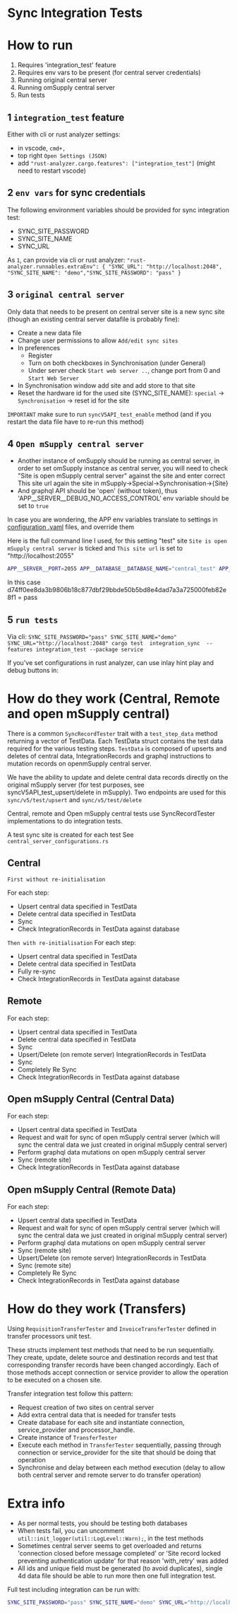 # Sync Integration Tests

# How to run

1. Requires 'integration_test' feature
2. Requires env vars to be present (for central server credentials)
3. Running original central server
4. Running omSupply central server
5. Run tests

## 1 `integration_test` feature

Either with cli or rust analyzer settings:

- in vscode, `cmd+,`
- top right `Open Settings (JSON)`
- add `"rust-analyzer.cargo.features": ["integration_test"]` (might need to restart vscode)

## 2 `env vars` for sync credentials

The following environment variables should be provided for sync integration test:

- SYNC_SITE_PASSWORD
- SYNC_SITE_NAME
- SYNC_URL

As `1`, can provide via cli or rust analyzer:
`"rust-analyzer.runnables.extraEnv": { "SYNC_URL": "http://localhost:2048", "SYNC_SITE_NAME": "demo","SYNC_SITE_PASSWORD": "pass" }`

## 3 `original central server`

Only data that needs to be present on central server site is a new sync site (though an existing central server datafile is probably fine):

- Create a new data file
- Change user permissions to allow `Add/edit sync sites`
- In preferences
  - Register
  - Turn on both checkboxes in Synchronisation (under General)
  - Under server check `Start web server ..`, change port from 0 and `Start Web Server`
- In Synchronisation window add site and add store to that site
- Reset the hardware id for the used site (SYNC_SITE_NAME): `special` -> `Synchronisation` -> reset id for the site

`IMPORTANT` make sure to run `syncV5API_test_enable` method (and if you restart the data file have to re-run this method)

## 4 `Open mSupply central server`

- Another instance of omSupply should be running as central server, in order to set omSupply instance as central server, you will need to check "Site is open mSupply central server" against the site and enter correct This site url again the site in mSupply->Special->Synchronisation->{Site}
- And graphql API should be 'open' (without token), thus 'APP\_\_SERVER\_\_DEBUG_NO_ACCESS_CONTROL' env variable should be set to `true`

In case you are wondering, the APP env variables translate to settings in [configuration .yaml](https://github.com/msupply-foundation/open-msupply/blob/1b8b9237863eef1a764be3973d563e6d84358827/server/configuration/example.yaml#L7) files, and override them

Here is the full command line I used, for this setting "test" site `Site is open mSupply central server` is ticked and `This site url` is set to "http://localhost:2055"

```bash
APP__SERVER__PORT=2055 APP__DATABASE__DATABASE_NAME="central_test" APP__SYNC__URL="http://localhost:2048" APP__SYNC__INTERVAL_SECONDS=30 APP__SERVER__DEBUG_NO_ACCESS_CONTROL=TRUE APP__SYNC__PASSWORD_SHA256="d74ff0ee8da3b9806b18c877dbf29bbde50b5bd8e4dad7a3a725000feb82e8f1" APP__SYNC__USERNAME="test" cargo run
```

In this case d74ff0ee8da3b9806b18c877dbf29bbde50b5bd8e4dad7a3a725000feb82e8f1 = pass

## 5 `run tests`

Via cli: `SYNC_SITE_PASSWORD="pass" SYNC_SITE_NAME="demo" SYNC_URL="http://localhost:2048" cargo test  integration_sync  --features integration_test --package service`

If you've set configurations in rust analyzer, can use inlay hint play and debug buttons in:

# How do they work (Central, Remote and open mSupply central)

There is a common `SyncRecordTester` trait with a `test_step_data` method returning a vector of TestData.
Each TestData struct contains the test data required for the various testing steps.
`TestData` is composed of upserts and deletes of central data, IntegrationRecords and graphql instructions to mutation records on openmSupply central server.

We have the ability to update and delete central data records directly on the original mSupply server (for test purposes, see syncV5API_test_upsert/delete in mSupply). Two endpoints are used for this `sync/v5/test/upsert` and `sync/v5/test/delete`

Central, remote and Open mSupply central tests use SyncRecordTester implementations to do integration tests.

A test sync site is created for each test
See `central_server_configurations.rs`

## Central

`First without re-initialisation`

For each step:

- Upsert central data specified in TestData
- Delete central data specified in TestData
- Sync
- Check IntegrationRecords in TestData against database

`Then with re-initialisation`
For each step:

- Upsert central data specified in TestData
- Delete central data specified in TestData
- Fully re-sync
- Check IntegrationRecords in TestData against database

## Remote

For each step:

- Upsert central data specified in TestData
- Delete central data specified in TestData
- Sync
- Upsert/Delete (on remote server) IntegrationRecords in TestData
- Sync
- Completely Re Sync
- Check IntegrationRecords in TestData against database

## Open mSupply Central (Central Data)

For each step:

- Upsert central data specified in TestData
- Request and wait for sync of open mSupply central server (which will sync the central data we just created in original mSupply central server)
- Perform graphql data mutations on open mSupply central server
- Sync (remote site)
- Check IntegrationRecords in TestData against database

## Open mSupply Central (Remote Data)

For each step:

- Upsert central data specified in TestData
- Request and wait for sync of open mSupply central server (which will sync the central data we just created in original mSupply central server)
- Perform graphql data mutations on open mSupply central server
- Sync (remote site)
- Upsert/Delete (on remote server) IntegrationRecords in TestData
- Sync (remote site)
- Completely Re Sync
- Check IntegrationRecords in TestData against database

# How do they work (Transfers)

Using `RequisitionTransferTester` and `InvoiceTransferTester` defined in transfer processors unit test.

These structs implement test methods that need to be run sequentially. They create, update, delete source and destination records and test that corresponding transfer records have been changed accordingly. Each of those methods accept connection or service provider to allow the operation to be executed on a chosen site.

Transfer integration test follow this pattern:

- Request creation of two sites on central server
- Add extra central data that is needed for transfer tests
- Create database for each site and instantiate connection, service_provider and processor_handle.
- Create instance of `TransferTester`
- Execute each method in `TransferTester` sequentially, passing through connection or service_provider for the site that should be doing that operation
- Synchronise and delay between each method execution (delay to allow both central server and remote server to do transfer operation)

# Extra info

- As per normal tests, you should be testing both databases
- When tests fail, you can uncomment `util::init_logger(util::LogLevel::Warn);`, in the test methods
- Sometimes central server seems to get overloaded and returns 'connection closed before message completed' or 'Site record locked preventing authentication update' for that reason 'with_retry' was added
- All ids and unique field must be generated (to avoid duplicates), single 4d data file should be able to run more then one full integration test.

Full test including integration can be run with:

```bash
SYNC_SITE_PASSWORD="pass" SYNC_SITE_NAME="demo" SYNC_URL="http://localhost:2048" cargo test  --features integration_test && SYNC_SITE_PASSWORD="pass" SYNC_SITE_NAME="demo" SYNC_URL="http://localhost:2048" cargo test --features integration_test,postgres
```
